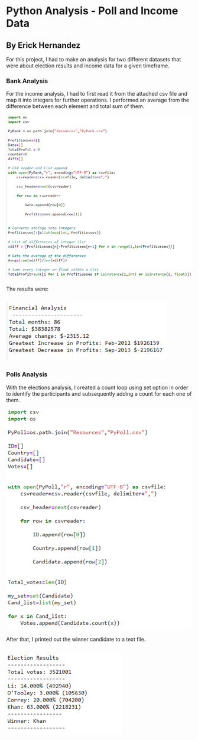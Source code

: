 # Python Analysis - Poll and Income Data

## By Erick Hernandez

For this project, I had to make an analysis for two different datasets that were about election results and income data for a given timeframe.

### Bank Analysis

For the income analysis, I had to first read it from the attached csv file and map it into integers for further operations. I performed an average from the difference between each element and total sum of them.

![Bank](Scripts/Bank_Analysis/Resources/Capture1.PNG)

The results were:

![Bank_Results](Scripts/Bank_Analysis/Resources/Capture2.PNG)
---

### Polls Analysis

With the elections analysis, I created a count loop using set option in order to identify the participants and subsequently adding a count for each one of them.

![Polls](Scripts/Poll_Analysis/Resources/Capture3.PNG)

After that, I printed out the winner candidate to a text file.

![Polls_Results](Scripts/Poll_Analysis/Resources/Capture4.PNG)
---